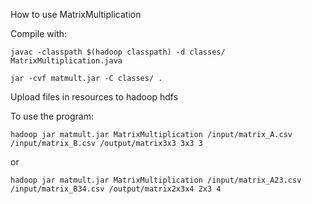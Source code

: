 How to use MatrixMultiplication

Compile with:

``javac -classpath $(hadoop classpath) -d classes/ MatrixMultiplication.java``

``jar -cvf matmult.jar -C classes/ .``

Upload files in resources to hadoop hdfs

To use the program:

``hadoop jar matmult.jar MatrixMultiplication /input/matrix_A.csv /input/matrix_B.csv /output/matrix3x3 3x3 3``

or

``hadoop jar matmult.jar MatrixMultiplication /input/matrix_A23.csv /input/matrix_B34.csv /output/matrix2x3x4 2x3 4``
